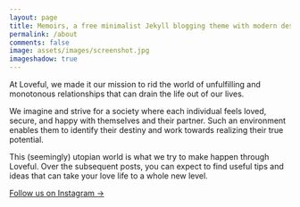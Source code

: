 ```yaml
---
layout: page
title: Memoirs, a free minimalist Jekyll blogging theme with modern design 
permalink: /about
comments: false
image: assets/images/screenshot.jpg
imageshadow: true
---
```


At Loveful, we made it our mission to rid the world of unfulfilling and monotonous relationships that can drain the life out of our lives. 

We imagine and strive for a society where each individual feels loved, secure, and happy with themselves and their partner. Such an environment enables them to identify their destiny and work towards realizing their true potential. 

This (seemingly) utopian world is what we try to make happen through Loveful. Over the subsequent posts, you can expect to find useful tips and ideas that can take your love life to a whole new level.

<a target="_blank" href="https://instagram.com/loveful.in" class="btn btn-dark"> Follow us on Instagram &rarr;</a>

